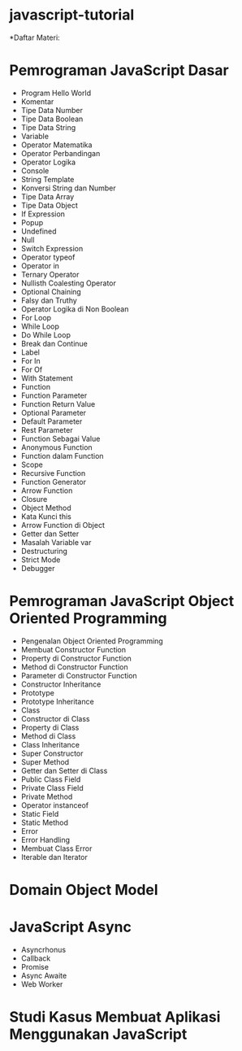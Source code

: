 # javascript-tutorial

*Daftar Materi:
# Pemrograman JavaScript Dasar
 - Program Hello World
 - Komentar
 - Tipe Data Number
 - Tipe Data Boolean
 - Tipe Data String
 - Variable
 - Operator Matematika
 - Operator Perbandingan
 - Operator Logika
 - Console
 - String Template
 - Konversi String dan Number
 - Tipe Data Array
 - Tipe Data Object
 - If Expression
 - Popup
 - Undefined
 - Null
 - Switch Expression
 - Operator typeof
 - Operator in
 - Ternary Operator
 - Nullisth Coalesting Operator
 - Optional Chaining
 - Falsy dan Truthy
 - Operator Logika di Non Boolean
 - For Loop
 - While Loop
 - Do While Loop
 - Break dan Continue
 - Label
 - For In
 - For Of
 - With Statement
 - Function
 - Function Parameter
 - Function Return Value
 - Optional Parameter
 - Default Parameter
 - Rest Parameter
 - Function Sebagai Value
 - Anonymous Function
 - Function dalam Function
 - Scope
 - Recursive Function
 - Function Generator
 - Arrow Function
 - Closure
 - Object Method
 - Kata Kunci this
 - Arrow Function di Object
 - Getter dan Setter
 - Masalah Variable var
 - Destructuring
 - Strict Mode
 - Debugger
  
# Pemrograman JavaScript Object Oriented Programming
 - Pengenalan Object Oriented Programming
 - Membuat Constructor Function
 - Property di Constructor Function
 - Method di Constructor Function
 - Parameter di Constructor Function
 - Constructor Inheritance
 - Prototype
 - Prototype Inheritance
 - Class
 - Constructor di Class
 - Property di Class
 - Method di Class
 - Class Inheritance
 - Super Constructor
 - Super Method
 - Getter dan Setter di Class
 - Public Class Field
 - Private Class Field
 - Private Method
 - Operator instanceof
 - Static Field
 - Static Method
 - Error
 - Error Handling
 - Membuat Class Error
 - Iterable dan Iterator
  
# Domain Object Model
# JavaScript Async
- Asyncrhonus
- Callback
- Promise
- Async Awaite
- Web Worker
# Studi Kasus Membuat Aplikasi Menggunakan JavaScript
